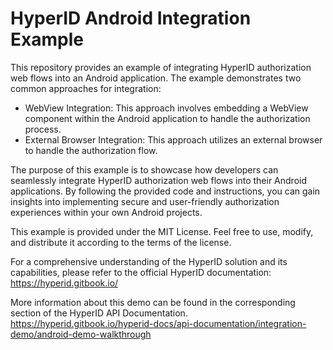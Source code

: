 # HyperID Android Integration Example

This repository provides an example of integrating HyperID authorization web flows into an Android application.
The example demonstrates two common approaches for integration:

- WebView Integration: This approach involves embedding a WebView component within the Android application to handle the authorization process.
- External Browser Integration: This approach utilizes an external browser to handle the authorization flow.

The purpose of this example is to showcase how developers can seamlessly integrate HyperID authorization web flows into their Android applications. 
By following the provided code and instructions, you can gain insights into implementing secure and user-friendly authorization experiences within your own Android projects.

This example is provided under the MIT License. Feel free to use, modify, and distribute it according to the terms of the license.

For a comprehensive understanding of the HyperID solution and its capabilities, please refer to the official HyperID documentation:
https://hyperid.gitbook.io/

More information about this demo can be found in the corresponding section of the HyperID API Documentation. 
https://hyperid.gitbook.io/hyperid-docs/api-documentation/integration-demo/android-demo-walkthrough
